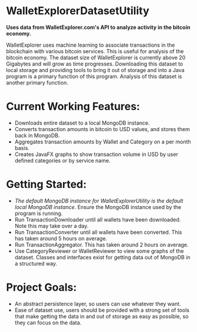 # WalletExplorerDatasetUtility
**Uses data from WalletExplorer.com's API to analyze activity in the bitcoin economy.** 

WalletExplorer uses machine learning to associate transactions in the blockchain with various bitcoin services. This is useful for analysis of the bitcoin economy. The dataset size of WalletExplorer is currently above 20 Gigabytes and will grow as time progresses. Downloading this dataset to local storage and providing tools to bring it out of storage and into a Java program is a primary function of this program. Analysis of this dataset is another primary function. 

# Current Working Features: 
* Downloads entire dataset to a local MongoDB instance. 
* Converts transaction amounts in bitcoin to USD values, and stores them back in MongoDB.
* Aggregates transaction amounts by Wallet and Category on a per month basis. 
* Creates JavaFX graphs to show transaction volume in USD by user defined categories or by service name. 

# Getting Started: 
* *The default MongoDB instance for WalletExplorerUtility is the default local MongoDB instance.* Ensure the MongoDB instance used by the program is running. 
* Run TransactionDownloader until all wallets have been downloaded. Note this may take over a day. 
* Run TransactionConverter until all wallets have been converted. This has taken around 5 hours on average. 
* Run TransactionAggregator. This has taken around 2 hours on average. 
* Use CategoryReviewer or WalletReviewer to view some graphs of the dataset. Classes and interfaces exist for getting data out of MongoDB in a structured way. 

# Project Goals: 
* An abstract persistence layer, so users can use whatever they want. 
* Ease of dataset use, users should be provided with a strong set of tools that make getting the data in and out of storage as easy as possible, so they can focus on the data. 

